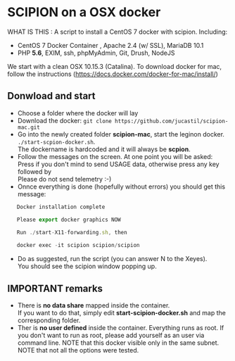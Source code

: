 # SCIPION on a OSX docker
WHAT IS THIS : 
A script to install a CentOS 7 docker with scipion. Including:

- CentOS 7 Docker Container , Apache 2.4 (w/ SSL), MariaDB 10.1
- PHP **5.6**, EXIM, ssh, phpMyAdmin, Git, Drush, NodeJS

We start with a clean OSX 10.15.3 (Catalina). 
To download docker for mac, follow the instructions (https://docs.docker.com/docker-for-mac/install/)

## Donwload and start
- Choose a folder where the docker will lay  
- Download the docker: ``git clone https://github.com/jucastil/scipion-mac.git``  
- Go into the newly created folder **scipion-mac**, start the leginon docker.  
``./start-scpion-docker.sh``.    
The dockername is hardcoded and it will always be **scpion**.  
- Follow the messages on the screen. At one point you will be asked:  
Press <enter> if you don't mind to send USAGE data, otherwise press any key followed by <enter>  
Please do not send telemetry :-)
- Onnce everything is done (hopefully without errors) you should get this message:  

 ```javascript
    Docker installation complete 

    Please export docker graphics NOW

    Run ./start-X11-forwarding.sh, then
  
    docker exec -it scipion scipion/scipion
```
- Do as suggested, run the script (you can answer N to the Xeyes).  
You should see the scipion window popping up.

## IMPORTANT remarks

- There is **no data share** mapped inside the container.   
If you want to do that, simply edit **start-scipion-docker.sh** and map the corresponding folder.
- Ther is **no user defined** inside the container. Everything runs as root.
If you don't want to run as root, please add yourself as an user via command line.
NOTE that this docker visible only in the same subnet. 
NOTE that not all the options were tested.
